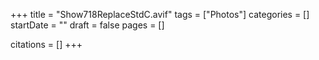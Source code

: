 +++
title = "Show718ReplaceStdC.avif"
tags = ["Photos"]
categories = []
startDate = ""
draft = false
pages = []

citations = []
+++
